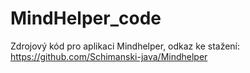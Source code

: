 # MindHelper_code

Zdrojový kód pro aplikaci Mindhelper, odkaz ke stažení: https://github.com/Schimanski-java/Mindhelper
